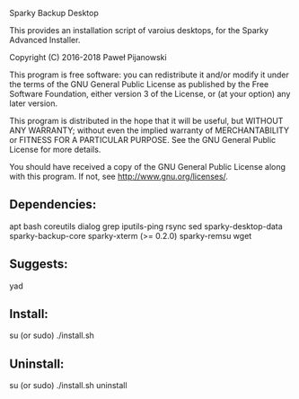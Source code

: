 Sparky Backup Desktop

This provides an installation script of varoius desktops, for the Sparky Advanced Installer.

Copyright (C) 2016-2018 Paweł Pijanowski

This program is free software: you can redistribute it and/or modify
it under the terms of the GNU General Public License as published by
the Free Software Foundation, either version 3 of the License, or
(at your option) any later version.

This program is distributed in the hope that it will be useful,
but WITHOUT ANY WARRANTY; without even the implied warranty of
MERCHANTABILITY or FITNESS FOR A PARTICULAR PURPOSE.  See the
GNU General Public License for more details.

You should have received a copy of the GNU General Public License
along with this program.  If not, see <http://www.gnu.org/licenses/>.

Dependencies:
---------------
apt
bash
coreutils
dialog
grep
iputils-ping
rsync
sed
sparky-desktop-data
sparky-backup-core
sparky-xterm (>= 0.2.0)
sparky-remsu
wget

Suggests:
-------------
yad

Install:
-------------
su (or sudo) 
./install.sh

Uninstall:
-------------
su (or sudo)
./install.sh uninstall

